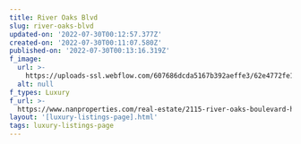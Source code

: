 ```yaml
---
title: River Oaks Blvd
slug: river-oaks-blvd
updated-on: '2022-07-30T00:12:57.377Z'
created-on: '2022-07-30T00:11:07.580Z'
published-on: '2022-07-30T00:13:16.319Z'
f_image:
  url: >-
    https://uploads-ssl.webflow.com/607686dcda5167b392aeffe3/62e4772fe1a61c9f42dad589_img-1%20(16).jpeg
  alt: null
f_types: Luxury
f_url: >-
  https://www.nanproperties.com/real-estate/2115-river-oaks-boulevard-houston-tx-77019/31470244/116295641
layout: '[luxury-listings-page].html'
tags: luxury-listings-page
---
```



